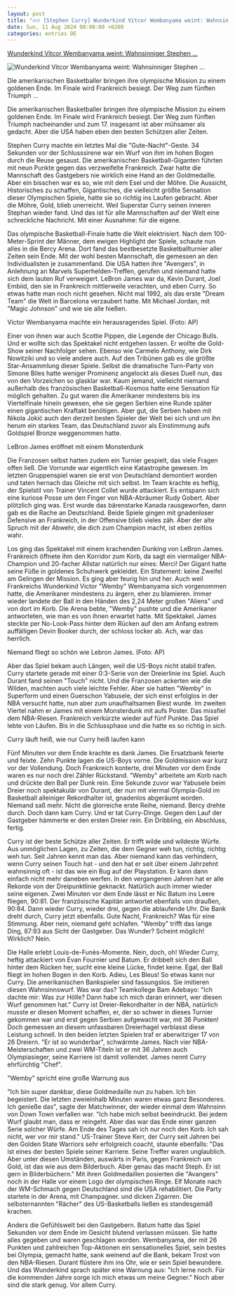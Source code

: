 ```yaml
---
layout: post
title: "🔥🔥 [Stephen Curry] Wunderkind Vitcor Wembanyama weint: Wahnsinniger Stephen ..."
date: Sun, 11 Aug 2024 00:00:00 +0200
categories: entries DE
---
```

[Wunderkind Vitcor Wembanyama weint: Wahnsinniger Stephen ...](https://www.n-tv.de/sport/olympia/Wunderkind-Vitcor-Wembanyama-weint-Wahnsinniger-Stephen-Curry-schickt-Frankreich-in-die-Hoelle-article25150305.html)

![Wunderkind Vitcor Wembanyama weint: Wahnsinniger Stephen ...](https://bilder1.n-tv.de/img/incoming/crop25150304/4171323104-cImg_16_9-w1200/089bad17d85b60f8f5482a6f0c672bfa.jpg)

Die amerikanischen Basketballer bringen ihre olympische Mission zu einem goldenen Ende. Im Finale wird Frankreich besiegt. Der Weg zum fünften Triumph ...

Die amerikanischen Basketballer bringen ihre olympische Mission zu einem goldenen Ende. Im Finale wird Frankreich besiegt. Der Weg zum fünften Triumph nacheinander und zum 17. insgesamt ist aber mühsamer als gedacht. Aber die USA haben eben den besten Schützen aller Zeiten.

Stephen Curry machte ein letztes Mal die "Gute-Nacht"-Geste. 34 Sekunden vor der Schlusssirene war ein Wurf von ihm im hohen Bogen durch die Reuse gesaust. Die amerikanischen Basketball-Giganten führten mit neun Punkte gegen das verzweifelte Frankreich. Zwar hatte die Mannschaft des Gastgebers nie wirklich eine Hand an der Goldmedaille. Aber ein bisschen war es so, wie mit dem Esel und der Möhre. Die Aussicht, Historisches zu schaffen, Gigantisches, die vielleicht größte Sensation dieser Olympischen Spiele, hatte sie so richtig ins Laufen gebracht. Aber die Möhre, Gold, blieb unerreicht. Weil Superstar Curry seinen inneren Stephan wieder fand. Und das ist für alle Mannschaften auf der Welt eine schreckliche Nachricht. Mit einer Ausnahme: für die eigene.

Das olympische Basketball-Finale hatte die Welt elektrisiert. Nach dem 100-Meter-Sprint der Männer, dem ewigen Highlight der Spiele, schaute nun alles in die Bercy Arena. Dort fand das bestbesetzte Basketballturnier aller Zeiten sein Ende. Mit der wohl besten Mannschaft, die gemessen an den Individualisten je zusammenfand. Die USA hatten ihre "Avengers", in Anlehnung an Marvels Superhelden-Treffen, gerufen und niemand hatte sich dem lauten Ruf verweigert. LeBron James war da, Kevin Durant, Joel Embiid, den sie in Frankreich mittlerweile verachten, und eben Curry. So etwas hatte man noch nicht gesehen. Nicht mal 1992, als das erste "Dream Team" die Welt in Barcelona verzaubert hatte. Mit Michael Jordan, mit "Magic Johnson" und wie sie alle hießen.

Victor Wembanyama machte ein herausragendes Spiel. (Foto: AP)

Einer von ihnen war auch Scottie Pippen, die Legende der Chicago Bulls. Und er wollte sich das Spektakel nicht entgehen lassen. Er wollte die Gold-Show seiner Nachfolger sehen. Ebenso wie Carmelo Anthony, wie Dirk Nowitziki und so viele andere auch. Auf den Tribünen gab es die größte Star-Ansammlung dieser Spiele. Selbst die dramatische Turn-Party von Simone Biles hatte weniger Prominenz angelockt als dieses Duell nun, das von den Vorzeichen so glasklar war. Kaum jemand, vielleicht niemand außerhalb des französischen Basketball-Kosmos hatte eine Sensation für möglich gehalten. Zu gut waren die Amerikaner mindestens bis ins Viertelfinale hinein gewesen, ehe sie gegen Serbien eine Runde später einen gigantischen Kraftakt benötigen. Aber gut, die Serben haben mit Nikola Jokić auch den derzeit besten Spieler der Welt bei sich und um ihn herum ein starkes Team, das Deutschland zuvor als Einstimmung aufs Goldspiel Bronze weggenommen hatte.

LeBron James eröffnet mit einem Monsterdunk

Die Franzosen selbst hatten zudem ein Turnier gespielt, das viele Fragen offen ließ. Die Vorrunde war eigentlich eine Katastrophe gewesen. Im letzten Gruppenspiel waren sie erst von Deutschland demontiert worden und taten hernach das Gleiche mit sich selbst. Im Team krachte es heftig, der Spielstil von Trainer Vincent Collet wurde attackiert. Es entspann sich eine kuriose Posse um den Finger von NBA-Abräumer Rudy Gobert. Aber plötzlich ging was. Erst wurde das bärenstarke Kanada rausgeworfen, dann gab es die Rache an Deutschland. Beide Spiele gingen mit gnadenloser Defensive an Frankreich, in der Offensive blieb vieles zäh. Aber der alte Spruch mit der Abwehr, die dich zum Champion macht, ist eben zeitlos wahr.

Los ging das Spektakel mit einem krachenden Dunking von LeBron James. Frankreich öffnete ihm den Korridor zum Korb, da sagt ein viermaliger NBA-Champion und 20-facher Allstar natürlich nur eines: Merci! Der Gigant hatte seine Füße in goldenes Schuhwerk gekleidet. Ein Statement: keine Zweifel am Gelingen der Mission. Es ging aber feurig hin und her. Auch weil Frankreichs Wunderkind Victor "Wemby" Wembanyama sich vorgenommen hatte, die Amerikaner mindestens zu ärgern, eher zu blamieren. Immer wieder landete der Ball in den Händen des 2,24 Meter großen "Aliens" und von dort im Korb. Die Arena bebte, "Wemby" pushte und die Amerikaner antworteten, wie man es von ihnen erwartet hatte. Mit Spektakel. James steckte per No-Look-Pass hinter dem Rücken auf den am Anfang extrem auffälligen Devin Booker durch, der schloss locker ab. Ach, war das herrlich.

Niemand fliegt so schön wie Lebron James. (Foto: AP)

Aber das Spiel bekam auch Längen, weil die US-Boys nicht stabil trafen. Curry startete gerade mit einer 0:3-Serie von der Dreierlinie ins Spiel. Auch Durant fand seinen "Touch" nicht. Und die Franzosen ackerten wie die Wilden, machten auch viele leichte Fehler. Aber sie hatten "Wemby" in Superform und einen Guerschon Yabusele, der sich einst erfolglos in der NBA versucht hatte, nun aber zum unaufhaltsamen Biest wurde. Im zweiten Viertel nahm er James mit einem Monsterdunk mit aufs Poster. Das missfiel dem NBA-Riesen. Frankreich verkürzte wieder auf fünf Punkte. Das Spiel lebte von Läufen. Bis in die Schlussphase und die hatte es so richtig in sich.

Curry läuft heiß, wie nur Curry heiß laufen kann

Fünf Minuten vor dem Ende krachte es dank James. Die Ersatzbank feierte und feixte. Zehn Punkte lagen die US-Boys vorne. Die Goldmission war kurz vor der Vollendung. Doch Frankreich konterte, drei Minuten vor dem Ende waren es nur noch drei Zähler Rückstand. "Wemby" arbeitete am Korb nach und drückte den Ball per Dunk rein. Eine Sekunde zuvor war Yabusele beim Dreier noch spektakulär von Durant, der nun mit viermal Olympia-Gold im Basketball alleiniger Rekordhalter ist, gnadenlos abgeräumt worden. Niemand saß mehr. Nicht die glorreiche erste Reihe, niemand. Bercy drehte durch. Doch dann kam Curry. Und er tat Curry-Dinge. Gegen den Lauf der Gastgeber hämmerte er den ersten Dreier rein. Ein Dribbling, ein Abschluss, fertig.

Curry ist der beste Schütze aller Zeiten. Er trifft wilde und wildeste Würfe. Aus unmöglichen Lagen, zu Zeiten, die dem Gegner weh tun, richtig, richtig weh tun. Seit Jahren kennt man das. Aber niemand kann das verhindern, wenn Curry seinen Touch hat - und den hat er seit über einem Jahrzehnt wahnsinnig oft - ist das wie ein Bug auf der Playstation. Er kann dann einfach nicht mehr daneben werfen. In den vergangenen Jahren hat er alle Rekorde von der Dreipunktlinie geknackt. Natürlich auch immer wieder seine eigenen. Zwei Minuten vor dem Ende lässt er Nic Batum ins Leere fliegen, 90:81. Der französische Kapitän antwortet ebenfalls von draußen, 90:84. Dann wieder Curry, wieder drei, gegen die ablaufende Uhr. Die Bank dreht durch, Curry jetzt ebenfalls. Gute Nacht, Frankreich? Was für eine Stimmung. Aber nein, niemand geht schlafen. "Wemby" trifft das lange Ding, 87:93 aus Sicht der Gastgeber. Das Wunder? Scheint möglich! Wirklich? Nein.

Die Halle erlebt Louis-de-Funès-Momente. Nein, doch, oh! Wieder Curry, heftig attackiert von Evan Fournier und Batum. Er dribbelt sich den Ball hinter dem Rücken her, sucht eine kleine Lücke, findet keine. Egal, der Ball fliegt im hohen Bogen in den Korb. Adieu, Les Bleus! So etwas kann nur Curry. Die amerikanischen Bankspieler sind fassungslos. Sie imitieren diesen Wahnsinnswurf. Was war das? Teamkollege Bam Adebayo: "Ich dachte mir: Was zur Hölle? Dann habe ich mich daran erinnert, wer diesen Wurf genommen hat." Curry ist Dreier-Rekordhalter in der NBA, natürlich musste er diesen Moment schaffen, er, der so schwer in dieses Turnier gekommen war und erst gegen Serbien aufgewacht war, mit 36 Punkten! Doch gemessen an diesem unfassbaren Dreierhagel verblasst diese Leistung schnell. In den beiden letzten Spielen traf er aberwitziger 17 von 26 Dreiern. "Er ist so wunderbar", schwärmte James. Nach vier NBA-Meisterschaften und zwei WM-Titeln ist er mit 36 Jahren auch Olympiasieger, seine Karriere ist damit vollendet. James nennt Curry ehrfürchtig "Chef".

"Wemby" spricht eine große Warnung aus

"Ich bin super dankbar, diese Goldmedaille nun zu haben. Ich bin begeistert. Die letzten zweieinhalb Minuten waren etwas ganz Besonderes. Ich genieße das", sagte der Matchwinner, der wieder einmal dem Wahnsinn von Down Town verfallen war. "Ich habe mich selbst beeindruckt. Bei jedem Wurf glaubt man, dass er reingeht. Aber das war das Ende einer ganzen Serie solcher Würfe. Am Ende des Tages sah ich nur noch den Korb. Ich sah nicht, wer vor mir stand." US-Trainer Steve Kerr, der Curry seit Jahren bei den Golden State Warriors sehr erfolgreich coacht, staunte ebenfalls: "Das ist eines der besten Spiele seiner Karriere. Seine Treffer waren unglaublich. Aber unter diesen Umständen, auswärts in Paris, gegen Frankreich um Gold, ist das wie aus dem Bilderbuch. Aber genau das macht Steph. Er ist gern in Bilderbüchern." Mit ihren Goldmedaillen posierten die "Avangers" noch in der Halle vor einem Logo der olympischen Ringe. Elf Monate nach der WM-Schmach gegen Deutschland sind die USA rehabilitiert. Die Party startete in der Arena, mit Champagner. und dicken Zigarren. Die selbsternannten "Rächer" des US-Basketballs ließen es standesgemäß krachen.

Anders die Gefühlswelt bei den Gastgebern. Batum hatte das Spiel Sekunden vor dem Ende im Gesicht blutend verlassen müssen. Sie hatte alles gegeben und waren geschlagen worden. Wembanyama, der mit 26 Punkten und zahlreichen Top-Aktionen ein sensationelles Spiel, sein bestes bei Olympia, gemacht hatte, sank weinend auf die Bank, bekam Trost von den NBA-Riesen. Durant flüstere ihm ins Ohr, wie er sein Spiel bewundere. Und das Wunderkind sprach später eine Warnung aus: "Ich lerne noch. Für die kommenden Jahre sorge ich mich etwas um meine Gegner." Noch aber sind die stark genug. Vor allem Curry.

